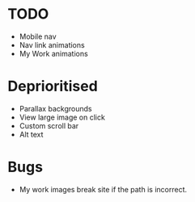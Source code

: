 # TODO
- Mobile nav
- Nav link animations
- My Work animations

# Deprioritised
- Parallax backgrounds
- View large image on click
- Custom scroll bar
- Alt text

# Bugs
- My work images break site if the path is incorrect.